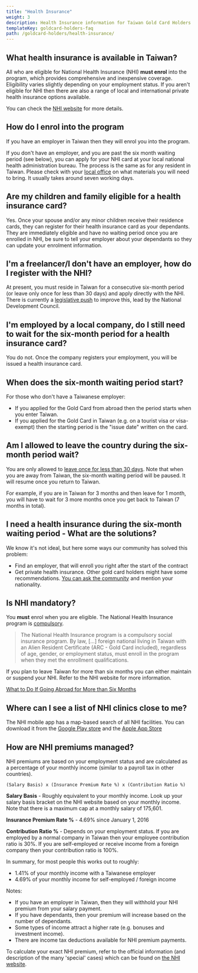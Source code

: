 ```yaml
---
title: "Health Insurance"
weight: 3
description: Health Insurance information for Taiwan Gold Card Holders and their family.
templateKey: goldcard-holders-faq
path: /goldcard-holders/health-insurance/
---
```


<!--- (c) Tom Fifield, licensed under a
Creative Commons Attribution-NonCommercial-ShareAlike 4.0 International License. -->

## What health insurance is available in Taiwan?

All who are eligible for National Health Insurance (NHI) **must enrol** into the program, which provides comprehensive and inexpensive coverage. Eligibility varies slightly depending on your employment status. If you aren't eligible for NHI then there are also a range of local and international private health insurance options available.

You can check the [NHI website](https://www.nhi.gov.tw/english/Content_List.aspx?n=C88B41A4EAB5E692&topn=778856C209BCE527) for more details.

## How do I enrol into the program

If you have an employer in Taiwan then they will enrol you into the program.

If you don't have an employer, and you are past the six month waiting period (see below), you can apply for your NHI card at your local national health administration bureau. The process is the same as for any resident in Taiwan. Please check with your [local office](https://www.nhi.gov.tw/DL.aspx?sitessn=293&u=LzAwMS9VcGxvYWQvMjkzL3JlbGZpbGUvMC8xOTkwMy9uaGlhZGRyZXNzbGlzdC5wZGY%3d&n=TkhJQWRkcmVzc0xpc3QucGRm) on what materials you will need to bring. It usually takes around seven working days.

## Are my children and family eligible for a health insurance card?

Yes. Once your spouse and/or any minor children receive their residence cards, they can register
for their health insurance card as your dependants. They are immediately eligible and have
no waiting period once you are enrolled in NHI, be sure to tell your employer about your
dependants so they can update your enrolment information.

## I'm a freelancer/I don't have an employer, how do I register with the NHI?

At present, you must reside in Taiwan for a consecutive six-month period (or leave only once for less than 30 days) and apply directly with the NHI. There is currently a [legislative push](https://www.ndc.gov.tw/en/Content_List.aspx?n=999F9864EFDB5F6F&upn=6CE244D6E7DAF831)
to improve this, lead by the National Development Council.

## I'm employed by a local company, do I still need to wait for the six-month period for a health insurance card?

You do not. Once the company registers your employment, you will be issued a health insurance card.

## When does the six-month waiting period start?

For those who don't have a Taiwanese employer:

- If you applied for the Gold Card from abroad then the period starts when you enter Taiwan.
- If you applied for the Gold Card in Taiwan (e.g. on a tourist visa or visa-exempt) then the starting period is the "issue date" written on the card.

## Am I allowed to leave the country during the six-month period wait?

You are only allowed to [leave once for less than 30 days](https://www.nhi.gov.tw/english/Content_List.aspx?n=C88B41A4EAB5E692&topn=778856C209BCE527). Note that when you are away from Taiwan, the six-month waiting period will be paused. It will resume once you return to Taiwan.

For example, if you are in Taiwan for 3 months and then leave for 1 month, you will have to wait for 3 more months once you get back to Taiwan (7 months in total).

## I need a health insurance during the six-month waiting period - What are the solutions?

We know it's not ideal, but here some ways our community has solved this problem:

- Find an employer, that will enroll you right after the start of the contract
- Get private health insurance. Other gold card holders might have some recommendations. [You can ask the community](https://forms.gle/K88uVy2jMW61DpT2A) and mention your nationality.

## Is NHI mandatory?

You **must** enrol when you are eligible. The National Health Insurance program is [compulsory](http://www.nhi.gov.tw/Resource/webdata/26143_1_1050203The%20legal%20foreign%20residents%20must%20enroll%20in%20the%20NHI%20Program.pdf).

> The National Health Insurance program is a compulsory social insurance
> program. By law, [...] foreign national living in Taiwan with an Alien Resident
> Certificate (ARC - Gold Card included), regardless of age, gender, or employment status, must
> enroll in the program when they met the enrollment qualifications.

If you plan to leave Taiwan for more than six months you can either maintain or suspend your NHI. Refer to the NHI website for more information.

[What to Do If Going Abroad for More than Six Months](https://www.nhi.gov.tw/english/Content_List.aspx?n=1E7F01DB3BBD5079&topn=778856C209BCE527)

## Where can I see a list of NHI clinics close to me?

The NHI mobile app has a map-based search of all NHI facilities.
You can download it from the [Google Play store](https://play.google.com/store/apps/details?id=com.nhiApp.v1) and the [Apple App Store](https://apps.apple.com/tw/app/%E5%85%A8%E6%B0%91%E5%81%A5%E4%BF%9D%E8%A1%8C%E5%8B%95%E5%BF%AB%E6%98%93%E9%80%9A-%E5%81%A5%E5%BA%B7%E5%AD%98%E6%91%BA/id578186283)

## How are NHI premiums managed?

NHI premiums are based on your employment status and are calculated as a percentage of your monthly income (similar to a payroll tax in other countries).

```
(Salary Basis) x (Insurance Premium Rate %) x (Contribution Ratio %)
```

**Salary Basis** - Roughly equivalent to your monthly income. Look up your salary basis bracket on the NHI website based on your monthly income. Note that there is a maximum cap at a monthly salary of 175,601.

**Insurance Premium Rate %** - 4.69% since January 1, 2016

**Contribution Ratio %** - Depends on your employment status. If you are employed by a normal company in Taiwan then your employee contribution ratio is 30%. If you are self-employed or receive income from a foreign company then your contribution ratio is 100%.

In summary, for most people this works out to roughly:

- 1.41% of your monthly income with a Taiwanese employer
- 4.69% of your monthly income for self-employed / foreign income

Notes:

- If you have an employer in Taiwan, then they will withhold your NHI premium from your salary payment.
- If you have dependants, then your premium will increase based on the number of dependants.
- Some types of income attract a higher rate (e.g. bonuses and investment income).
- There are income tax deductions available for NHI premium payments.

To calculate your exact NHI premium, refer to the official information (and description of the many 'special' cases) which can be found on [the NHI website](https://www.nhi.gov.tw/english/Content_List.aspx?n=B9C9C690524F2543&topn=46FA76EB55BC2CB8).
